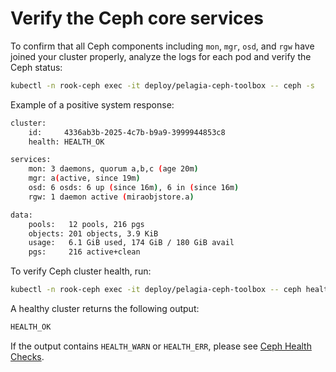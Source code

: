 <a id="verify-ceph-core"></a>

# Verify the Ceph core services

To confirm that all Ceph components including `mon`, `mgr`, `osd`, and
`rgw` have joined your cluster properly, analyze the logs for each pod and
verify the Ceph status:

```bash
kubectl -n rook-ceph exec -it deploy/pelagia-ceph-toolbox -- ceph -s
```

Example of a positive system response:

```bash
cluster:
    id:     4336ab3b-2025-4c7b-b9a9-3999944853c8
    health: HEALTH_OK

services:
    mon: 3 daemons, quorum a,b,c (age 20m)
    mgr: a(active, since 19m)
    osd: 6 osds: 6 up (since 16m), 6 in (since 16m)
    rgw: 1 daemon active (miraobjstore.a)

data:
    pools:   12 pools, 216 pgs
    objects: 201 objects, 3.9 KiB
    usage:   6.1 GiB used, 174 GiB / 180 GiB avail
    pgs:     216 active+clean
```

To verify Ceph cluster health, run:
```bash
kubectl -n rook-ceph exec -it deploy/pelagia-ceph-toolbox -- ceph health detail
```

A healthy cluster returns the following output:
```bash
HEALTH_OK
```

If the output contains `HEALTH_WARN` or `HEALTH_ERR`, please see
[Ceph Health Checks](https://docs.ceph.com/en/latest/rados/operations/health-checks/).
